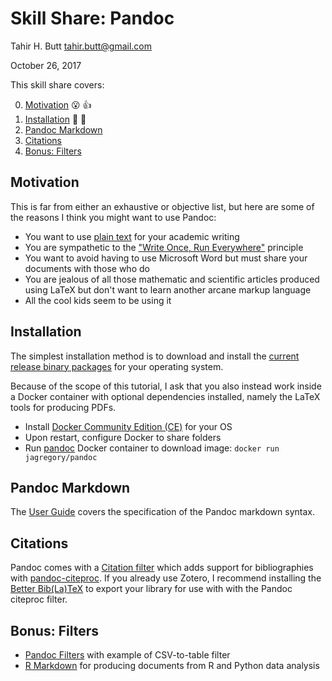 # Skill Share: Pandoc

Tahir H. Butt <tahir.butt@gmail.com>

October 26, 2017

This skill share covers:

0. [Motivation](#motivation) :open_mouth: :thumbsup:
1. [Installation](#installation) :nut_and_bolt: :hammer: 
2. [Pandoc Markdown](#pandoc_markdown)
3. [Citations](#citations)
4. [Bonus: Filters](#bonus_filters)

## Motivation

This is far from either an exhaustive or objective list, but here are some
of the reasons I think you might want to use Pandoc:

- You want to use [plain text](http://plain-text.co/) for your academic
  writing
- You are sympathetic to the ["Write Once, Run
  Everywhere"](https://en.wikipedia.org/wiki/Write_once,_run_anywhere)
  principle 
- You want to avoid having to use Microsoft Word but must share your
  documents with those who do
- You are jealous of all those mathematic and scientific articles produced
  using LaTeX but don't want to learn another arcane markup language
- All the cool kids seem to be using it

## Installation

The simplest installation method is to download and install the [current
release binary packages](https://github.com/jgm/pandoc/releases/latest) for
your operating system.

Because of the scope of this tutorial, I ask that you also instead work inside
a Docker container with optional dependencies installed, namely the LaTeX tools
for producing PDFs.

- Install [Docker Community Edition
  (CE)](https://www.docker.com/community-edition#/download) for your OS
- Upon restart, configure Docker to share folders
- Run [pandoc](https://github.com/jagregory/pandoc-docker) Docker container to
  download image: `docker run jagregory/pandoc`

## Pandoc Markdown

The [User Guide](https://pandoc.org/MANUAL.html#pandocs-markdown) covers the
specification of the Pandoc markdown syntax.

## Citations

Pandoc comes with a [Citation filter](https://pandoc.org/MANUAL.html#citations)
which adds support for bibliographies with
[pandoc-citeproc](https://github.com/jgm/pandoc-citeproc). If you already use
Zotero, I recommend installing the [Better
Bib(La)TeX](https://github.com/retorquere/zotero-better-bibtex) to export your
library for use with with the Pandoc citeproc filter.

## Bonus: Filters

- [Pandoc Filters](https://github.com/jgm/pandoc/wiki/Pandoc-Filters) with
example of CSV-to-table filter
- [R Markdown](http://rmarkdown.rstudio.com/) for producing documents from R and
Python data analysis
